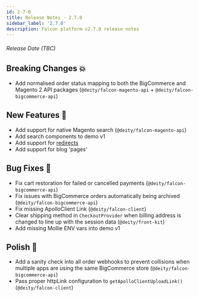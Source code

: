 ```yaml
---
id: 2-7-0
title: Release Notes - 2.7.0
sidebar_label: '2.7.0'
description: Falcon platform v2.7.0 release notes
---
```


###### Release Date (TBC)

## Breaking Changes 💥

- Add normalised order status mapping to both the BigCommerce and Magento 2 API packages (`@deity/falcon-magento-api` + `@deity/falcon-bigcommerce-api`)

## New Features 🚀

- Add support for native Magento search (`@deity/falcon-magento-api`)
- Add search components to demo v1
- Add support for [redirects](/docs/platform/redirects/overview)
- Add support for blog 'pages'

## Bug Fixes 🐛

- Fix cart restoration for failed or cancelled payments (`@deity/falcon-bigcommerce-api`)
- Fix issues with BigCommerce orders automatically being archived (`@deity/falcon-bigcommerce-api`)
- Fix missing ApolloClient Link (`@deity/falcon-client`)
- Clear shipping method in `CheckoutProvider` when billing address is changed to line up with the session data (`@deity/front-kit`)
- Add missing Mollie ENV vars into demo v1

## Polish 💅

- Add a sanity check into all order webhooks to prevent collisions when multiple apps are using the same BigCommerce store (`@deity/falcon-bigcommerce-api`)
- Pass proper httpLink configuration to `getApolloClientUploadLink()` (`@deity/falcon-client`)
